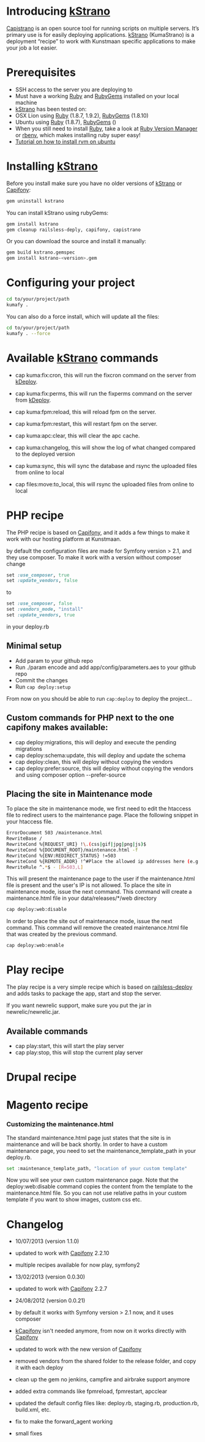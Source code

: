 # Introducing [kStrano][kstrano]

[Capistrano][capistrano] is an open source tool for running scripts on multiple servers. It’s primary use is for easily deploying applications. [kStrano][kstrano] (KumaStrano) is a deployment “recipe” to work with Kunstmaan specific applications to make your job a lot easier.

# Prerequisites

* SSH access to the server you are deploying to
* Must have a working [Ruby][ruby] and [RubyGems][rubygems] installed on your local machine
 * [kStrano][kstrano] has been tested on:
  * OSX Lion using [Ruby][ruby] (1.8.7, 1.9.2), [RubyGems][rubygems] (1.8.10)
  * Ubuntu using [Ruby][ruby] (1.8.7), [RubyGems][rubygems] ()
 * When you still need to install [Ruby][ruby], take a look at [Ruby Version Manager][rvm] or [rbenv][rbenv], which makes installing ruby super easy!
  * [Tutorial on how to install rvm on ubuntu][rvmtut]

# Installing [kStrano][kstrano]

Before you install make sure you have no older versions of [kStrano][kstrano] or [Capifony][capifony]:

```bash
gem uninstall kstrano
```

You can install kStrano using rubyGems:

```bash
gem install kstrano
gem cleanup railsless-deply, capifony, capistrano
```

Or you can download the source and install it manually:

```bash
gem build kstrano.gemspec
gem install kstrano-<version>.gem
```

# Configuring your project

```bash
cd to/your/project/path
kumafy .
```

You can also do a force install, which will update all the files:

```bash
cd to/your/project/path
kumafy . --force
```

# Available [kStrano][kstrano] commands

* cap kuma:fix:cron, this will run the fixcron command on the server from [kDeploy][kdeploy].
* cap kuma:fix:perms, this will run the fixperms command on the server from [kDeploy][kdeploy].
* cap kuma:fpm:reload, this will reload fpm on the server.
* cap kuma:fpm:restart, this will restart fpm on the server.
* cap kuma:apc:clear, this will clear the apc cache.
* cap kuma:changelog, this will show the log of what changed compared to the deployed version
* cap kuma:sync, this will sync the database and rsync the uploaded files from online to local

* cap files:move:to_local, this will rsync the uploaded files from online to local

# PHP recipe

The PHP recipe is based on [Capifony][capifony], and it adds a few things to make it work with our hosting platform at Kunstmaan.

by default the configuration files are made for Symfony version > 2.1, and they use composer. To make it work with a version without composer change

```ruby
set :use_composer, true
set :update_vendors, false
```

to

```ruby
set :use_composer, false
set :vendors_mode, "install"
set :update_vendors, true
```

in your deploy.rb

## Minimal setup

- Add param to your github repo
- Run ./param encode and add app/config/parameters.aes to your github repo
- Commit the changes
- Run ```cap deploy:setup```

From now on you should be able to run ```cap:deploy``` to deploy the project...

## Custom commands for PHP next to the one capifony makes available:

* cap deploy:migrations, this will deploy and execute the pending migrations
* cap deploy:schema:update, this will deploy and update the schema
* cap deploy:clean, this will deploy without copying the vendors
* cap deploy:prefer:source, this will deploy without copying the vendors and using composer option --prefer-source

## Placing the site in Maintenance mode
To place the site in maintenance mode, we first need to edit the htaccess file to redirect users to the maintenance page.
Place the following snippet in your htaccess file.

```bash
ErrorDocument 503 /maintenance.html
RewriteBase /
RewriteCond %{REQUEST_URI} !\.(css|gif|jpg|png|js)$
RewriteCond %{DOCUMENT_ROOT}/maintenance.html -f
RewriteCond %{ENV:REDIRECT_STATUS} !=503
RewriteCond %{REMOTE_ADDR} !^#Place the allowed ip addresses here (e.g. 127\.0\.0\.1)
RewriteRule ^.*$ - [R=503,L]
```

This will present the maintenance page to the user if the maintenance.html file is present and the user's IP is not allowed.
To place the site in maintenance mode, issue the next command.
This command will create a maintenance.html file in your data/releases/*/web directory

```bash
cap deploy:web:disable
```

In order to place the site out of maintenance mode, issue the next command. This command will remove the created
maintenance.html file that was created by the previous command.

```bash
cap deploy:web:enable
```

# Play recipe

The play recipe is a very simple recipe which is based on [railsless-deploy][railslessdeploy] and adds tasks to package the app, start and stop the server.

If you want newrelic support, make sure you put the jar in newrelic/newrelic.jar.

## Available commands

* cap play:start, this will start the play server
* cap play:stop, this will stop the current play server

# Drupal recipe

# Magento recipe

### Customizing the maintenance.html
The standard maintenance.html page just states that the site is in maintenance and will be back shortly.
In order to have a custom maintenance page, you need to set the maintenance_template_path in your deploy.rb.

```bash
set :maintenance_template_path, "location of your custom template"
```

Now you will see your own custom maintenance page. Note that the deploy:web:disable command copies the content from the template to the maintenance.html file.
So you can not use relative paths in your custom template if you want to show images, custom css etc.

# Changelog

* 10/07/2013 (version 1.1.0)
 * updated to work with [Capifony][capifony] 2.2.10
 * multiple recipes available for now play, symfony2

* 13/02/2013 (version 0.0.30)
 * updated to work with [Capifony][capifony] 2.2.7


* 24/08/2012 (version 0.0.21)
 * by default it works with Symfony version > 2.1 now, and it uses composer
 * [kCapifony][kcapifony] isn't needed anymore, from now on it works directly with [Capifony][capifony]
 * updated to work with the new version of [Capifony][capifony]
 * removed vendors from the shared folder to the release folder, and copy it with each deploy
 * clean up the gem no jenkins, campfire and airbrake support anymore
 * added extra commands like fpmreload, fpmrestart, apcclear
 * updated the default config files like: deploy.rb, staging.rb, production.rb, build.xml, etc.
 * fix to make the forward_agent working
 * small fixes

[kstrano]: https://github.com/Kunstmaan/kStrano "kStrano"
[capistrano]: https://github.com/capistrano/capistrano "Capistrano"
[ruby]: http://www.ruby-lang.org/ "Ruby"
[rbenv]: https://github.com/sstephenson/rbenv "Rbenv"
[rubygems]: http://rubygems.org/ "RubyGems"
[capistranoext]: https://github.com/jamis/capistrano-ext "Capistrano Extensions"
[rvm]: http://beginrescueend.com/ "Ruby Version Manager"
[rvmtut]: http://rubysource.com/installing-ruby-with-rvm-on-ubuntu/ "Ruby Version Manager Ubuntu tutorial"
[symfony]: http://symfony.com/ "Symfony"
[capifony]: https://github.com/everzet/capifony "Capifony"
[kcapifony]: https://github.com/Kunstmaan/kCapifony "kCapifony"
[kdeploy]: https://github.com/Kunstmaan/kDeploy "kDeploy"
[kbot]: https://github.com/Kunstmaan/kBot "kBot"
[railslessdeploy]: https://github.com/leehambley/railsless-deploy "railsless-deploy"
